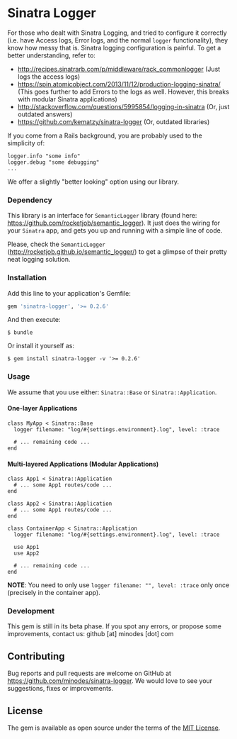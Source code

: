 # Sinatra Logger

For those who dealt with Sinatra Logging, and tried to configure it correctly (i.e. have Access logs, Error logs, and the normal `logger` functionality), they know how messy that is. Sinatra logging configuration is painful. To get a better understanding, refer to:
* http://recipes.sinatrarb.com/p/middleware/rack_commonlogger (Just logs the access logs)
* https://spin.atomicobject.com/2013/11/12/production-logging-sinatra/ (This goes further to add Errors to the logs as well. However, this breaks with modular Sinatra applications)
* http://stackoverflow.com/questions/5995854/logging-in-sinatra (Or, just outdated answers)
* https://github.com/kematzy/sinatra-logger (Or, outdated libraries)

If you come from a Rails background, you are probably used to the simplicity of:
```
logger.info "some info"
logger.debug "some debugging"
...
```

We offer a slightly "better looking" option using our library.

### Dependency
This library is an interface for `SemanticLogger` library (found here: https://github.com/rocketjob/semantic_logger). It just does the wiring for your `Sinatra` app, and gets you up and running with a simple line of code.

Please, check the `SemanticLogger` (http://rocketjob.github.io/semantic_logger/) to get a glimpse of their pretty neat logging solution.

### Installation

Add this line to your application's Gemfile:

```ruby
gem 'sinatra-logger', '>= 0.2.6'
```

And then execute:

    $ bundle

Or install it yourself as:

    $ gem install sinatra-logger -v '>= 0.2.6'

### Usage

We assume that you use either: `Sinatra::Base` or `Sinatra::Application`.
#### One-layer Applications
```
class MyApp < Sinatra::Base
  logger filename: "log/#{settings.environment}.log", level: :trace

  # ... remaining code ...
end
```

#### Multi-layered Applications (Modular Applications)
```
class App1 < Sinatra::Application
  # ... some App1 routes/code ...
end

class App2 < Sinatra::Application
  # ... some App1 routes/code ...
end

class ContainerApp < Sinatra::Application
  logger filename: "log/#{settings.environment}.log", level: :trace

  use App1
  use App2

  # ... remaining code ...
end
```

**NOTE**: You need to only use `logger filename: "", level: :trace` only once (precisely in the container app).

### Development

This gem is still in its beta phase. If you spot any errors, or propose some improvements, contact us: github [at] minodes [dot] com

## Contributing

Bug reports and pull requests are welcome on GitHub at https://github.com/minodes/sinatra-logger. We would love to see your suggestions, fixes or improvements.


## License

The gem is available as open source under the terms of the [MIT License](http://opensource.org/licenses/MIT).

